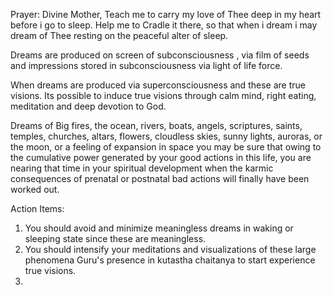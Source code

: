 Prayer: Divine Mother, Teach me to carry my love of Thee deep in my heart before i go to sleep. 
Help me to Cradle it there, so that when i dream i may dream of Thee resting on the peaceful alter of sleep. 

Dreams are produced on screen of subconsciousness , via film of seeds and impressions stored in subconsciousness via light of life force. 

When dreams are produced via superconsciousness and these are true visions. 
Its possible to induce true visions through calm mind, right eating, meditation and deep devotion to God. 

Dreams of Big fires, the ocean, rivers, boats, angels, scriptures, saints, temples, churches, altars, flowers, cloudless skies, sunny lights, auroras, or the moon, or a feeling of expansion in space you may be sure that owing to the cumulative power generated by your good actions in this life, you are nearing that time in your spiritual development when the karmic consequences of prenatal or postnatal bad actions will finally have been worked out. 

Action Items: 
1. You should avoid and minimize meaningless dreams in waking or sleeping state since these are meaningless. 
2. You should intensify your meditations and visualizations of these large phenomena Guru's presence in kutastha chaitanya to start experience true visions. 
3. 
